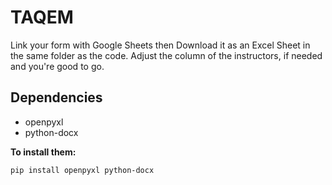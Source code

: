 # TAQEM
Link your form with Google Sheets then Download it as an Excel Sheet in the same folder as the code. Adjust the column of the instructors, if needed and you're good to go.

## Dependencies
- openpyxl
- python-docx

**To install them:**
```
pip install openpyxl python-docx
```
